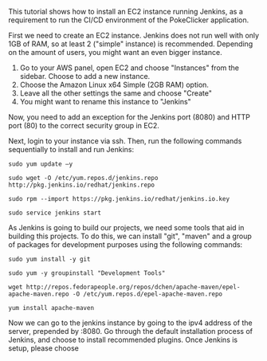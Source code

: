 This tutorial shows how to install an EC2 instance running Jenkins, as a requirement to run the CI/CD environment of the PokeClicker application. 

First we need to create an EC2 instance. Jenkins does not run well with only 1GB of RAM, so at least 2 ("simple" instance) is recommended. Depending on the amount of users, you might want an even bigger instance.

1. Go to your AWS panel, open EC2 and choose "Instances" from the sidebar. Choose to add a new instance.
2. Choose the Amazon Linux x64 Simple (2GB RAM) option.
3. Leave all the other settings the same and choose "Create"
4. You might want to rename this instance to "Jenkins"

Now, you need to add an exception for the Jenkins port (8080) and HTTP port (80) to the correct security group in EC2.

Next, login to your instance via ssh. Then, run the following commands sequentially to install and run Jenkins:

`sudo yum update –y`

`sudo wget -O /etc/yum.repos.d/jenkins.repo http://pkg.jenkins.io/redhat/jenkins.repo`

`sudo rpm --import https://pkg.jenkins.io/redhat/jenkins.io.key`

`sudo service jenkins start`

As Jenkins is going to build our projects, we need some tools that aid in building this projects. To do this, we can install "git", "maven" and a group of packages for development purposes using the following commands:

`sudo yum install -y git`

`sudo yum -y groupinstall "Development Tools"`

`wget http://repos.fedorapeople.org/repos/dchen/apache-maven/epel-apache-maven.repo -O /etc/yum.repos.d/epel-apache-maven.repo`

`yum install apache-maven`

Now we can go to the jenkins instance by going to the ipv4 address of the server, prepended by :8080. Go through the default installation process of Jenkins, and choose to install recommended plugins. Once Jenkins is setup, please choose 
